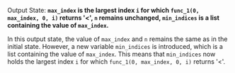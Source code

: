 Output State: **`max_index` is the largest index `i` for which `func_1(0, max_index, 0, i)` returns '<', `n` remains unchanged, `min_indices` is a list containing the value of `max_index`.**

In this output state, the value of `max_index` and `n` remains the same as in the initial state. However, a new variable `min_indices` is introduced, which is a list containing the value of `max_index`. This means that `min_indices` now holds the largest index `i` for which `func_1(0, max_index, 0, i)` returns '<'.